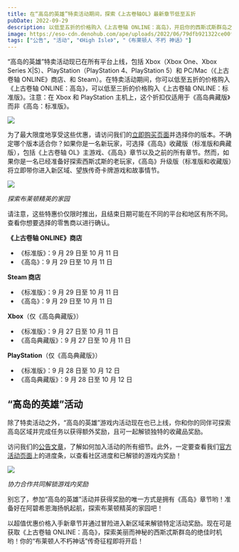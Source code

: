 ```yaml
---
title: 在“高岛的英雄”特卖活动期间，探索《上古卷轴OL》最新章节低至五折
pubDate: 2022-09-29
description: 以低至五折的价格购入《上古卷轴 ONLINE：高岛》，开启你的西斯忒斯群岛之旅。
image: https://eso-cdn.denohub.com/ape/uploads/2022/06/79dfb921322ce00f31088c17a0fceb7c.jpg
tags: ["公告", "活动", "《High Isle》", "《布莱顿人 不朽 神话》"]
---
```


“高岛的英雄”特卖活动现已在所有平台上线，包括 Xbox（Xbox One、Xbox Series X|S）、PlayStation（PlayStation 4、PlayStation
5）和 PC/Mac（《上古卷轴 ONLINE》商店、和 Steam）。在特卖活动期间，你可以低至五折的价格购入《上古卷轴
ONLINE：高岛》，可以低至三折的价格购入《上古卷轴 ONLINE：标准版》。注意：在 Xbox 和 PlayStation
主机上，这个折扣仅适用于《高岛典藏版》而非《高岛：标准版》。

![](null)

为了最大限度地享受这些优惠，请访问我们的[立即购买页面](https://www.elderscrollsonline.com/cn/joinus)并选择你的版本。不确定哪个版本适合你？如果你是一名新玩家，可选择《高岛》收藏版（标准版和典藏版），包括《上古卷轴
OL》主游戏、《高岛》章节以及之前的所有章节。然而，如果你是一名已经准备好探索西斯忒斯的老玩家，《高岛》升级版（标准版和收藏版）将立即带你进入新区域、望族传奇卡牌游戏和故事情节。

![](https://eso-cdn.denohub.com/ape/uploads/2022/09/5cf9ccdc48b70c3818b68d0bafcee9e8.jpg)

_探索布莱顿精英的家园_

请注意，这些特惠价仅限时推出，且结束日期可能在不同的平台和地区有所不同。查看你想要选择的零售商以进行确认。

**《上古卷轴 ONLINE》商店**

- 《标准版》：9 月 29 日至 10 月 11 日
- 《高岛》：9 月 29 日至 10 月 11 日

**Steam 商店**

- 《标准版》：9 月 29 日至 10 月 11 日
- 《高岛》：9 月 29 日至 10 月 11 日

**Xbox**（仅《高岛典藏版》）

- 《标准版》：9 月 27 日至 10 月 11 日
- 《高岛典藏版》：9 月 27 日至 10 月 11 日

**PlayStation**（仅《高岛典藏版》）

- 《标准版》：9 月 28 日至 10 月 12 日
- 《高岛典藏版》：9 月 28 日至 10 月 12 日

## “高岛的英雄”活动

除了特卖活动之外，“高岛的英雄”游戏内活动现在也已上线，你和你的同伴可探索高岛区域并完成任务以获得额外奖励，且可一起解锁独特的收藏品奖励。

访问我们的[公告文章](/news/post/62811)，了解如何加入活动的所有细节。此外，一定要查看我们[官方活动页面](https://www.elderscrollsonline.com/cn/heroesofhighisle)上的进度条，以查看社区进度和已解锁的游戏内奖励！

![](https://eso-cdn.denohub.com/ape/uploads/2022/09/14ddd8b9d79ca3db94c465cc15dd29bf.jpg)

_协力合作共同解锁游戏内奖励_

别忘了，参加“高岛的英雄”活动并获得奖励的唯一方式是拥有《高岛》章节哟！准备好在阿碧希恩海扬帆起航，探索布莱顿精英的家园吧！

以超值优惠价格入手新章节并通过冒险进入新区域来解锁特定活动奖励。现在可是获取《上古卷轴
ONLINE：高岛》，探索美丽而神秘的西斯忒斯群岛的绝佳时机哟！你的“布莱顿人不朽神话”传奇征程即将开启！
